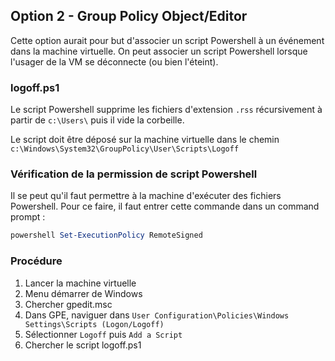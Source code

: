 ## Option 2 - Group Policy Object/Editor

Cette option aurait pour but d'associer un script Powershell à un événement dans la machine virtuelle. On peut associer un script Powershell lorsque l'usager de la VM se déconnecte (ou bien l'éteint).

### logoff.ps1

Le script Powershell supprime les fichiers d'extension `.rss` récursivement à partir de `c:\Users\` puis il vide la corbeille.

Le script doit être déposé sur la machine virtuelle dans le chemin `c:\Windows\System32\GroupPolicy\User\Scripts\Logoff`

### Vérification de la permission de script Powershell

Il se peut qu'il faut permettre à la machine d'exécuter des fichiers Powershell. Pour ce faire, il faut entrer cette commande dans un command prompt : 

```Powershell
powershell Set-ExecutionPolicy RemoteSigned
```

### Procédure

1. Lancer la machine virtuelle
1. Menu démarrer de Windows
1. Chercher gpedit.msc
1. Dans GPE, naviguer dans `User Configuration\Policies\Windows Settings\Scripts (Logon/Logoff)`
1. Sélectionner `Logoff` puis `Add a Script`
1. Chercher le script logoff.ps1
